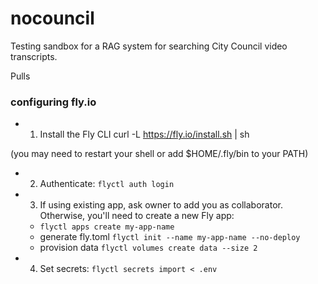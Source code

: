 # nocouncil

Testing sandbox for a RAG system for searching City Council video transcripts.

Pulls

### configuring fly.io

- 1. Install the Fly CLI 
curl -L https://fly.io/install.sh | sh

(you may need to restart your shell or add $HOME/.fly/bin to your PATH)

- 2. Authenticate: `flyctl auth login`

- 3. If using existing app, ask owner to add you as collaborator. Otherwise, you'll need to create a new Fly app:
  - `flyctl apps create my-app-name`
  - generate fly.toml `flyctl init --name my-app-name --no-deploy`
  - provision data `flyctl volumes create data --size 2`

- 4. Set secrets: `flyctl secrets import < .env`